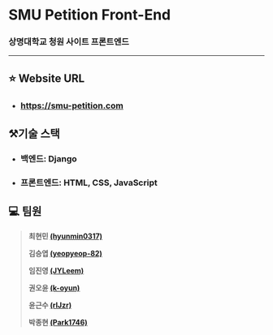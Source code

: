 # SMU Petition Front-End

### 상명대학교 청원 사이트 프론트엔드

---

## :star: Website URL

* ### https://smu-petition.com

## ⚒️기술 스택

* ### 백엔드: Django
* ### 프론트엔드: HTML, CSS, JavaScript

## :computer: 팀원 

> **최현민 [(hyunmin0317)](https://github.com/hyunmin0317)**
>
> **김승엽 [(yeopyeop-82)](https://github.com/yeopyeop-82)**
> 
> **임진영 [(JYLeem)](https://github.com/JYLeem)**
> 
> **권오윤 [(k-oyun)](https://github.com/k-oyun)**
> 
> **윤근수 [(rlJzr)](https://github.com/rlJzr)**
> 
> **박종현 [(Park1746)](https://github.com/Park1746)**
